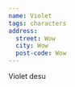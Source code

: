 ```yaml
---
name: Violet
tags: characters
address:
  street: Wow
  city: Wow
  post-code: Wow
---
```

Violet desu